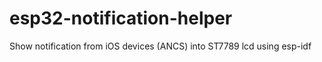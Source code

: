 # esp32-notification-helper
Show notification from iOS devices (ANCS) into ST7789 lcd using esp-idf
